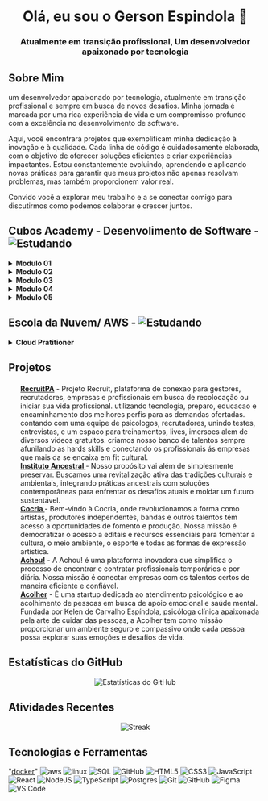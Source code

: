 <h1 align="center">Olá, eu sou o Gerson Espindola 👋</h1>
<h3 align="center">Atualmente em transição profissional, Um desenvolvedor apaixonado por tecnologia</h3>

<p>
  
 
 
  
  
</p>  
  
</p>

<h2>Sobre Mim</h2>
<p>
um desenvolvedor apaixonado por tecnologia, atualmente em transição profissional e sempre em busca de novos desafios. Minha jornada é marcada por uma rica experiência de vida e um compromisso profundo com a excelência no desenvolvimento de software.

Aqui, você encontrará projetos que exemplificam minha dedicação à inovação e à qualidade. Cada linha de código é cuidadosamente elaborada, com o objetivo de oferecer soluções eficientes e criar experiências impactantes. Estou constantemente evoluindo, aprendendo e aplicando novas práticas para garantir que meus projetos não apenas resolvam problemas, mas também proporcionem valor real.

Convido você a explorar meu trabalho e a se conectar comigo para discutirmos como podemos colaborar e crescer juntos.

</p>

<h2>Cubos Academy - Desenvolimento de Software -  <img src="https://img.shields.io/badge/estudando-%" alt="Estudando" /></h2>
<details>
  <summary><strong>Modulo 01</strong></summary>
 <ul>
    <details>
        <summary><strong>Hard Skills</strong></summary>
        <li><a href="https://github.com/gersg/Jornada-Dev/tree/main/skills/soft-skills/communication">
            Materiais
        </a></li>
        <li><a href="https://github.com/gersg/Jornada-Dev/tree/main/skills/soft-skills/teamwork">
            Exercicios
        </a></li>
        <li><a href="https://github.com/gersg/Jornada-Dev/tree/main/skills/soft-skills/problem-solving">
            Desafio Tecnico
        </a></li>
    </details></ul>

 <ul>
    <details>
        <summary><strong>Soft Skills</strong></summary>
        <li><a href="https://github.com/gersg/Jornada-Dev/tree/main/skills/soft-skills/communication">
            Materiais
        </a></li>
        <li><a href="https://github.com/gersg/Jornada-Dev/tree/main/skills/soft-skills/teamwork">
            Exercicios
        </a></li>
        <li><a href="https://github.com/gersg/Jornada-Dev/tree/main/skills/soft-skills/problem-solving">
            Desafio de carreira
        </a></li>
    </details></ul>
</details>

<details>
  <summary><strong>Modulo 02</strong></summary>
 <ul>
    <details>
        <summary><strong>Hard Skills</strong></summary>
        <li><a href="https://github.com/gersg/Jornada-Dev/tree/main/skills/soft-skills/communication">
            Materiais
        </a></li>
        <li><a href="https://github.com/gersg/Jornada-Dev/tree/main/skills/soft-skills/teamwork">
            Exercicios
        </a></li>
        <li><a href="https://github.com/gersg/Jornada-Dev/tree/main/skills/soft-skills/problem-solving">
            Desafio Tecnico
        </a></li>
    </details></ul>

 <ul>
    <details>
        <summary><strong>Soft Skills</strong></summary>
        <li><a href="https://github.com/gersg/Jornada-Dev/tree/main/skills/soft-skills/communication">
            Materiais
        </a></li>
        <li><a href="https://github.com/gersg/Jornada-Dev/tree/main/skills/soft-skills/teamwork">
            Exercicios
        </a></li>
        <li><a href="https://github.com/gersg/Jornada-Dev/tree/main/skills/soft-skills/problem-solving">
            Desafio de carreira
        </a></li>
    </details></ul>
</details>

<details>
  <summary><strong>Modulo 03</strong></summary>
  <ul>
    <details>
        <summary><strong>Hard Skills</strong></summary>
        <li><a href="https://github.com/gersg/Jornada-Dev/tree/main/skills/soft-skills/communication">
            Materiais
        </a></li>
        <li><a href="https://github.com/gersg/Jornada-Dev/tree/main/skills/soft-skills/teamwork">
            Exercicios
        </a></li>
        <li><a href="https://github.com/gersg/Jornada-Dev/tree/main/skills/soft-skills/problem-solving">
            Desafio Tecnico
        </a></li>
    </details></ul>

 <ul>
    <details>
        <summary><strong>Soft Skills</strong></summary>
        <li><a href="https://github.com/gersg/Jornada-Dev/tree/main/skills/soft-skills/communication">
            Materiais
        </a></li>
        <li><a href="https://github.com/gersg/Jornada-Dev/tree/main/skills/soft-skills/teamwork">
            Exercicios
        </a></li>
        <li><a href="https://github.com/gersg/Jornada-Dev/tree/main/skills/soft-skills/problem-solving">
            Desafio de carreira
        </a></li>
    </details></ul>
</details>

<details>
  <summary><strong>Modulo 04</strong></summary>
  <ul>
    <details>
        <summary><strong>Hard Skills</strong></summary>
        <li><a href="https://github.com/gersg/Jornada-Dev/tree/main/skills/soft-skills/communication">
            Materiais
        </a></li>
        <li><a href="https://github.com/gersg/Jornada-Dev/tree/main/skills/soft-skills/teamwork">
            Exercicios
        </a></li>
        <li><a href="https://github.com/gersg/Jornada-Dev/tree/main/skills/soft-skills/problem-solving">
            Desafio Tecnico
        </a></li>
    </details></ul>

 <ul>
    <details>
        <summary><strong>Soft Skills</strong></summary>
        <li><a href="https://github.com/gersg/Jornada-Dev/tree/main/skills/soft-skills/communication">
            Materiais
        </a></li>
        <li><a href="https://github.com/gersg/Jornada-Dev/tree/main/skills/soft-skills/teamwork">
            Exercicios
        </a></li>
        <li><a href="https://github.com/gersg/Jornada-Dev/tree/main/skills/soft-skills/problem-solving">
            Desafio de carreira
        </a></li>
    </details></ul>
</details>

<details>
  <summary><strong>Modulo 05</strong></summary>
    <ul>
    <details>
        <summary><strong>Hard Skills</strong></summary>
        <li><a href="https://github.com/gersg/Jornada-Dev/tree/main/skills/soft-skills/communication">
            Materiais
        </a></li>
        <li><a href="https://github.com/gersg/Jornada-Dev/tree/main/skills/soft-skills/teamwork">
            Exercicios
        </a></li>
        <li><a href="https://github.com/gersg/Jornada-Dev/tree/main/skills/soft-skills/problem-solving">
            Desafio Tecnico
        </a></li>
    </details></ul>

 <ul>
    <details>
        <summary><strong>Soft Skills</strong></summary>
        <li><a href="https://github.com/gersg/Jornada-Dev/tree/main/skills/soft-skills/communication">
            Materiais
        </a></li>
        <li><a href="https://github.com/gersg/Jornada-Dev/tree/main/skills/soft-skills/teamwork">
            Exercicios
        </a></li>
        <li><a href="https://github.com/gersg/Jornada-Dev/tree/main/skills/soft-skills/problem-solving">
            Desafio de carreira
        </a></li>
    </details></ul>
</details>

<h2>Escola da Nuvem/ AWS -  <img src="https://img.shields.io/badge/estudando-%" alt="Estudando" /></h2>
<details>
  <summary><strong>Cloud Pratitioner </strong></summary>
 <ul>
    <details>
        <summary><strong>Simulados</strong></summary>
        <li><a href="https://github.com/gersg/Jornada-Dev/tree/main/skills/soft-skills/communication">
            Oficiais
        </a></li>
        <li><a href="https://github.com/gersg/Jornada-Dev/tree/main/skills/soft-skills/teamwork">
            Extras
        </a></li>
        <li><a href="https://github.com/gersg/Jornada-Dev/tree/main/skills/soft-skills/problem-solving">
            Resumos
        </a></li>
    </details></ul>

 <ul>
    <details>
        <summary><strong>Conteudo</strong></summary>
        <li><a href="https://github.com/gersg/Jornada-Dev/tree/main/skills/soft-skills/communication">
            Materia
        </a></li>
        <li><a href="https://github.com/gersg/Jornada-Dev/tree/main/skills/soft-skills/teamwork">
            Knowledge checks
        </a></li>
        <li><a href="https://github.com/gersg/Jornada-Dev/tree/main/skills/soft-skills/problem-solving">
        Laboratórios
        <li><a href="https://github.com/gersg/Jornada-Dev/tree/main/skills/soft-skills/communication">
            Materiais
        </a></li>
        <li><a href="https://github.com/gersg/Jornada-Dev/tree/main/skills/soft-skills/teamwork">
            Material complementar
        </a></li>
        <li><a href="https://github.com/gersg/Jornada-Dev/tree/main/skills/soft-skills/problem-solving">
            Resumos
        </a></li>
    </details></ul>
</details>


<h2>  Projetos 

></h2>

<p><ul>
  <a href="https://github.com/gersg/RecruitPA">
    <strong>RecruitPA</strong></a> - Projeto Recruit, plataforma de  conexao para gestores, recrutadores, empresas e profissionais em busca de recolocação ou iniciar sua vida profissional. utilizando tecnologia, preparo, educacao e encaminhamento dos melhores perfis para as demandas ofertadas. contando com uma equipe de psicologos, recrutadores, unindo testes, entrevistas, e um espaco para treinamentos, lives, imersoes alem de diversos videos gratuitos. criamos nosso banco de talentos sempre afunilando as hards skills e conectando os profissionais ás empresas que mais da se encaixa em fit cultural.
  
  <br />
  
  <a href="https://github.com/gersg/Ancestral">
    <strong> Instituto Ancestral </strong> </a> - 
 Nosso propósito vai além de simplesmente preservar. Buscamos uma revitalização ativa das tradições culturais e ambientais, integrando práticas ancestrais com soluções contemporâneas para enfrentar os desafios atuais e moldar um futuro sustentável.

  <br />

  <a href="https://github.com/gersg/Cocria">
    <strong> Cocria </strong></a> - Bem-vindo à Cocria, onde revolucionamos a forma como artistas, produtores independentes, bandas e outros talentos têm acesso a oportunidades de fomento e produção. Nossa missão é democratizar o acesso a editais e recursos essenciais para fomentar a cultura, o meio ambiente, o esporte e todas as formas de expressão artística.
 
 <br />

  <a href="https://github.com/gersg/Achou">  
    <strong>Achou!</strong></a> - A Achou! é uma plataforma inovadora que simplifica o processo de encontrar e contratar profissionais temporários e por diária. Nossa missão é conectar empresas com os talentos certos de maneira eficiente e confiável.
  
  <br />

  <a href="https://github.com/gersg/Acolher">  
    <strong>Acolher</strong></a> - É uma startup dedicada ao atendimento psicológico e ao acolhimento de pessoas em busca de apoio emocional e saúde mental. Fundada por Kelen de Carvalho Espíndola, psicóloga clínica apaixonada pela arte de cuidar das pessoas, a Acolher tem como missão proporcionar um ambiente seguro e compassivo onde cada pessoa possa explorar suas emoções e desafios de vida.

</p></ul>

<h2>Estatísticas do GitHub</h2>
<p align="center">
  <img src="https://github-readme-stats.vercel.app/api?username=gersg&show_icons=true&hide_title=true&hide_border=true" alt="Estatísticas do GitHub" />
</p>

<h2>Atividades Recentes</h2>
<p align="center">
  <img src="https://github-readme-streak-stats.herokuapp.com/?user=gersg&hide_title=true&hide_border=true" alt="Streak" />
</p>

<h2>Tecnologias e Ferramentas</h2>
<p align="center">

"[docker](https://img.shields.io/badge/docker-%230db7ed.svg?style=for-the-badge&logo=docker&logoColor=white)"
![aws](https://img.shields.io/badge/aws-%23FF9900.svg?style=for-the-badge&logo=amazonaws&logoColor=white)
![linux](https://img.shields.io/badge/linux-%23121011.svg?style=for-the-badge&logo=linux&logoColor=white)
![SQL](https://img.shields.io/badge/sql-%2300f.svg?style=for-the-badge&logo=sql&logoColor=white)
![GitHub](https://img.shields.io/badge/github-%23121011.svg?style=for-the-badge&logo=github&logoColor=white)
![HTML5](https://img.shields.io/badge/html5-%23E34F26.svg?style=for-the-badge&logo=html5&logoColor=white)
![CSS3](https://img.shields.io/badge/css3-%231572B6.svg?style=for-the-badge&logo=css3&logoColor=white)
![JavaScript](https://img.shields.io/badge/javascript-%23323330.svg?style=for-the-badge&logo=javascript&logoColor=%23F7DF1E)
![React](https://img.shields.io/badge/react-%2320232a.svg?style=for-the-badge&logo=react&logoColor=%2361DAFB)
![NodeJS](https://img.shields.io/badge/node.js-6DA55F?style=for-the-badge&logo=node.js&logoColor=white)
![TypeScript](https://img.shields.io/badge/typescript-%23007ACC.svg?style=for-the-badge&logo=typescript&logoColor=white)
![Postgres](https://img.shields.io/badge/postgres-%23316192.svg?style=for-the-badge&logo=postgresql&logoColor=white)
![Git](https://img.shields.io/badge/git-%23F05033.svg?style=for-the-badge&logo=git&logoColor=white)
![GitHub](https://img.shields.io/badge/github-%23121011.svg?style=for-the-badge&logo=github&logoColor=white)
![Figma](https://img.shields.io/badge/figma-%23F24E1E.svg?style=for-the-badge&logo=figma&logoColor=white)
![VS Code](https://img.shields.io/badge/VS%20Code-0078d7.svg?style=for-the-badge&logo=visual-studio-code&logoColor=white)

</p>
